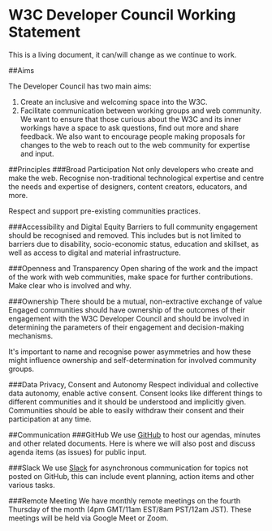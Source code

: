 # W3C Developer Council Working Statement

This is a living document, it can/will change as we continue to work.

##Aims

The Developer Council has two main aims:
1. Create an inclusive and welcoming space into the W3C.
2. Facilitate communication between working groups and web community.
   We want to ensure that those curious about the W3C and its inner workings have a space to ask questions, find out more and share feedback. We also want to encourage people making proposals for changes to the web to reach out to the web community for expertise and input.

##Principles
###Broad Participation
Not only developers who create and make the web. Recognise non-traditional technological expertise and centre the needs and expertise of designers, content creators, educators, and more.

Respect and support pre-existing communities practices.

###Accessibility and Digital Equity
Barriers to full community engagement should be recognised and removed. This includes but is not limited to barriers due to disability, socio-economic status, education and skillset, as well as access to digital and material infrastructure.

###Openness and Transparency
Open sharing of the work and the impact of the work with web communities, make space for further contributions. Make clear who is involved and why.

###Ownership
There should be a mutual, non-extractive exchange of value
Engaged communities should have ownership of the outcomes of their engagement with the W3C Developer Council and should be involved in determining the parameters of their engagement and decision-making mechanisms.

It's important to name and recognise power asymmetries and how these might influence ownership and self-determination for involved community groups.

###Data Privacy, Consent and Autonomy
Respect individual and collective data autonomy, enable active consent. Consent looks like different things to different communities and it should be understood and implicitly given. Communities should be able to easily withdraw their consent and their participation at any time.


##Communication
###GitHub
We use [GitHub](https://github.com/w3c/devcouncil) to host our agendas, minutes and other related documents. Here is where we will also post and discuss agenda items (as issues) for public input.

###Slack
We use [Slack](https://w3ccommunity.slack.com/archives/C01N454UT6X) for asynchronous communication for topics not posted on GitHub, this can include event planning, action items and other various tasks.

###Remote Meeting
We have monthly remote meetings on the fourth Thursday of the month (4pm GMT/11am EST/8am PST/12am JST). These meetings will be held via Google Meet or Zoom.


